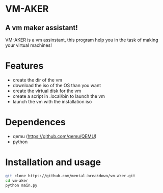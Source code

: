 # VM-AKER
## A vm maker assistant!

VM-AKER is a vm assinstant, this program help you in the task of making your virtual machines!

# Features
- create the dir of the vm
- download the iso of the OS than you want
- create the virtual disk for the vm
- create a script in .local/bin to launch the vm
- launch the vm with the installation iso

# Dependences 
- qemu (https://github.com/qemu/QEMU) 
- python
# Installation and usage
```sh
git clone https://github.com/mental-breakdown/vm-aker.git
cd vm-aker
python main.py
```



